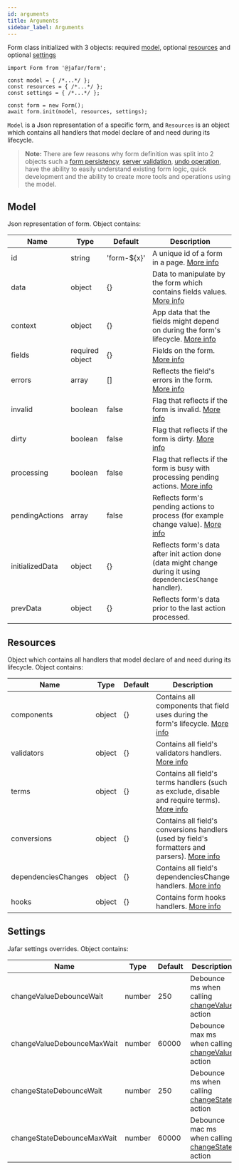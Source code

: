 ```yaml
---
id: arguments
title: Arguments
sidebar_label: Arguments
---
```


Form class initialized with 3 objects: required [model](#model), optional [resources](#resources) and optional 
[settings](#settings)

```
import Form from '@jafar/form';

const model = { /*...*/ };
const resources = { /*...*/ };
const settings = { /*...*/ };

const form = new Form();
await form.init(model, resources, settings);
```

`Model` is a Json representation of a specific form, and `Resources` is an object which contains all handlers that model declare of and need during
its lifecycle.

> **Note:** There are few reasons why form definition was split into 2 objects such a [form persistency](form-persistency), [server validation](server-validation),  [undo operation](undo), have the ability to easily understand existing form logic, quick development and the ability to create more tools and operations using the model.


## Model

Json representation of form. Object contains:

| Name          | Type          | Default          | Description |
| ------------- |-------------| ------------| ------------|
| id | string | 'form-${x}' | A unique id of a form in a page. [More info](id) |
| data | object | {} | Data to manipulate by the form which contains fields values. [More info](data) |
| context | object | {} | App data that the fields might depend on during the form's lifecycle. [More info](context) |
| fields | required object | {} | Fields on the form. [More info](fields) |
| errors | array | [] | Reflects the field's errors in the form. [More info](errors) |
| invalid | boolean | false | Flag that reflects if the form is invalid. [More info](invalid) |
| dirty | boolean | false | Flag that reflects if the form is dirty. [More info](dirty) |
| processing | boolean | false | Flag that reflects if the form is busy with processing pending actions. [More info](processing) |
| pendingActions | array | false | Reflects form's pending actions to process (for example change value). [More info](pending-actions) |
| initializedData | object | {} | Reflects form's data after init action done (data might change during it using `dependenciesChange` handler). |
| prevData | object | {} | Reflects form's data prior to the last action processed. |

## Resources

Object which contains all handlers that model declare of and need during its lifecycle. Object contains:

| Name          | Type          | Default          | Description |
| ------------- |-------------| ------------| ------------|
| components | object | {} | Contains all components that field uses during the form's lifecycle. [More info](component) |
| validators | object | {} | Contains all field's validators handlers. [More info](validators) |
| terms | object | {} | Contains all field's terms handlers (such as exclude, disable and require terms). [More info](terms) |
| conversions | object | {} | Contains all field's conversions handlers (used by field's formatters and parsers). [More info](formatter-parser) |
| dependenciesChanges | object | {} | Contains all field's dependenciesChange handlers. [More info](dependencies-change) |
| hooks | object | {} | Contains form hooks handlers. [More info](hooks) |

## Settings

Jafar settings overrides. Object contains:

| Name          | Type          | Default          | Description |
| ------------- |-------------| ------------| ------------|
| changeValueDebounceWait | number | 250 | Debounce ms when calling [changeValue](actions#changevalue) action |
| changeValueDebounceMaxWait | number | 60000 | Debounce max ms when calling [changeValue](actions#changevalue) action |
| changeStateDebounceWait | number | 250 | Debounce ms when calling [changeState](actions#changestate) action |
| changeStateDebounceMaxWait | number | 60000 | Debounce mac ms when calling [changeState](actions#changestate) action |